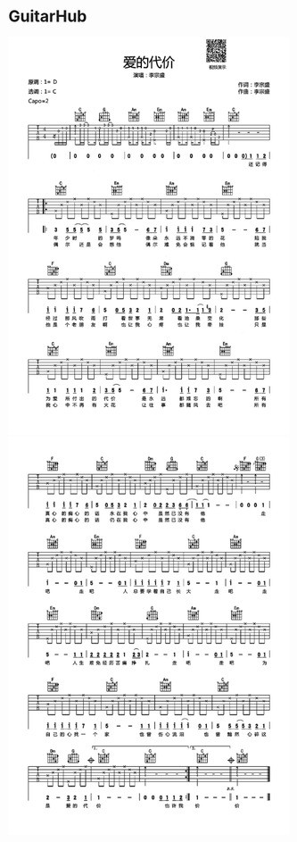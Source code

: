 # GuitarHub

![李宗盛《爱的代价》吉他谱_C调高清简单版_0](./李宗盛《爱的代价》吉他谱_C调高清简单版_0.jpg)
![李宗盛《爱的代价》吉他谱_C调高清简单版_1](./李宗盛《爱的代价》吉他谱_C调高清简单版_1.jpg)
